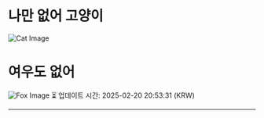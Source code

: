 
# 나만 없어 고양이

![Cat Image](https://cdn2.thecatapi.com/images/MTgwMTYzNg.jpg)

# 여우도 없어
![Fox Image](https://randomfox.ca/images/17.jpg)
⏳ 업데이트 시간: 2025-02-20 20:53:31 (KRW)

---
